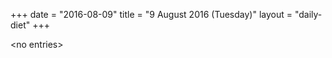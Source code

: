 +++
date = "2016-08-09"
title = "9 August 2016 (Tuesday)"
layout = "daily-diet"
+++

<p>&lt;no entries&gt;</p>